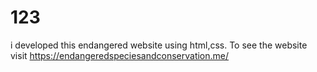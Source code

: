 # 123
i developed this endangered website using html,css. To see the website visit https://endangeredspeciesandconservation.me/
